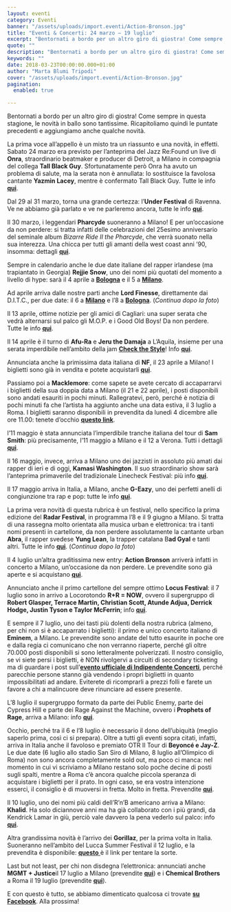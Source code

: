 ```yaml
---
layout: eventi
category: Eventi
banner: "/assets/uploads/import.eventi/Action-Bronson.jpg"
title: "Eventi & Concerti: 24 marzo – 19 luglio"
excerpt: "Bentornati a bordo per un altro giro di giostra! Come sempre in questa stagione, le novità in ballo sono tantissime. Ricapitoliamo quindi le puntate precedenti e aggiungiamo anche qualche novità. La prima voce all’appello è un misto tra un riassunto e una novità, in effetti. Sabato 24 marzo era previsto per l’anteprima del Jazz Re:Found [&hellip"
quote: ""
description: "Bentornati a bordo per un altro giro di giostra! Come sempre in questa stagione, le novità in ballo sono tantissime. Ricapitoliamo quindi le puntate precedenti e aggiungiamo anche qualche novità. La prima voce all’appello è un misto tra un riassunto e una novità, in effetti. Sabato 24 marzo era previsto per l’anteprima del Jazz Re:Found [&hellip"
keywords: ""
date: 2018-03-23T00:00:00.000+01:00
author: "Marta Blumi Tripodi"
cover: "/assets/uploads/import.eventi/Action-Bronson.jpg"
pagination:
  enabled: true

---
```


Bentornati a bordo per un altro giro di giostra! Come sempre in questa stagione, le novità in ballo sono tantissime. Ricapitoliamo quindi le puntate precedenti e aggiungiamo anche qualche novità.

La prima voce all’appello è un misto tra un riassunto e una novità, in effetti. Sabato 24 marzo era previsto per l’anteprima del Jazz Re:Found un live di **Onra**, straordinario beatmaker e producer di Detroit, a Milano in compagnia del collega **Tall Black Guy**. Sfortunatamente però Onra ha avuto un problema di salute, ma la serata non è annullata: lo sostituisce la favolosa cantante **Yazmin Lacey**, mentre è confermato Tall Black Guy. Tutte le info [**qui**](https://www.facebook.com/events/265588293979570/).

Dal 29 al 31 marzo, torna una grande certezza: l’**Under Festival** di Ravenna. Ve ne abbiamo già parlato e ve ne parleremo ancora, tutte le info [**qui**](https://hotmc.com/under-fest-5-a-ravenna-tornano-le-eccellenze-del-rap-italiano/).

Il 30 marzo, i leggendari **Pharcyde** suoneranno a Milano! E per un’occasione da non perdere: si tratta infatti delle celebrazioni del 25esimo anniversario del seminale album _Bizarre Ride II the Pharcyde_, che verrà suonato nella sua interezza. Una chicca per tutti gli amanti della west coast anni ’90, insomma: dettagli [**qui**](https://www.facebook.com/events/527493190963089/).

Sempre in calendario anche le due date italiane del rapper irlandese (ma trapiantato in Georgia) **Rejjie Snow**, uno dei nomi più quotati del momento a livello di hype: sarà il 4 aprile a [**Bologna**](https://www.facebook.com/events/214686652400139/) e il 5 a [**Milano**](https://www.facebook.com/events/1483825198332546/?acontext=%7B%22source%22%3A5%2C%22page%5Fid%5Fsource%22%3A43041623120%2C%22action%5Fhistory%22%3A[%7B%22surface%22%3A%22page%22%2C%22mechanism%22%3A%22main%5Flist%22%2C%22extra%5Fdata%22%3A%22%7B%5C%22page%5Fid%5C%22%3A43041623120%2C%5C%22tour%5Fid%5C%22%3Anull%7D%22%7D]%2C%22has%5Fsource%22%3Atrue%7D).

Ad aprile arriva dalle nostre parti anche **Lord Finesse**, direttamente dai D.I.T.C., per due date: il 6 a [**Milano**](https://www.facebook.com/events/1013309992151399/) e l’8 a [**Bologna**](https://www.facebook.com/events/149708308985085/). (_Continua dopo la foto_)

Il 13 aprile, ottime notizie per gli amici di Cagliari: una super serata che vedrà alternarsi sul palco gli M.O.P. e i Good Old Boys! Da non perdere. Tutte le info [**qui**](https://www.facebook.com/events/1952081838376449/).

Il 14 aprile è il turno di **Afu-Ra** e **Jeru the Damaja** a L’Aquila, insieme per una serata imperdibile nell’ambito della jam [**Check the Style**](https://hotmc.com/check-the-style-ad-aprile-laquila-diventa-il-riferimento-di-rapper-e-bboy/)! Info [**qui**](https://www.facebook.com/events/136649066983772/).

Annunciata anche la primissima data italiana di **NF**, il 23 aprile a Milano! I biglietti sono già in vendita e potete acquistarli [**qui**](https://www.livenation.it/show/1070761/nf-perception-world-tour/milano/2018-04-23/it).

Passiamo poi a **Macklemore**: come sapete se avete cercato di accaparrarvi i biglietti della sua doppia data a Milano (il 21 e 22 aprile), i posti disponibili sono andati esauriti in pochi minuti. Rallegratevi, però, perché è notizia di pochi minuti fa che l’artista ha aggiunto anche una data estiva, il 3 luglio a Roma. I biglietti saranno disponibili in prevendita da lunedì 4 dicembre alle ore 11.00: tenete d’occhio [**questo link**](http://www.ticketone.it/macklemore-biglietti.html?affiliate=ITT&doc=artistPages/tickets&fun=artist&action=tickets&kuid=481462).

l’11 maggio è stata annunciata l’imperdibile tranche italiana del tour di **Sam Smith**: più precisamente, l’11 maggio a Milano e il 12 a Verona. Tutti i dettagli [**qui**](http://www.vivoconcerti.com/artisti/sam-smith).

Il 16 maggio, invece, arriva a Milano uno dei jazzisti in assoluto più amati dai rapper di ieri e di oggi, **Kamasi Washington**. Il suo straordinario show sarà l’anteprima primaverile del tradizionale Linecheck Festival: più info [**qui**](https://www.facebook.com/events/1987950528160061/).

Il 17 maggio arriva in Italia, a Milano, anche **G-Eazy**, uno dei perfetti anelli di congiunzione tra rap e pop: tutte le info [**qui**](https://www.livenation.it/artist/g-eazy-tickets).

La prima vera novità di questa rubrica è un festival, nello specifico la prima edizione del **Radar Festival**, in programma l’8 e il 9 giugno a Milano. Si tratta di una rassegna molto orientata alla musica urban e elettronica: tra i tanti nomi presenti in cartellone, da non perdere assolutamente la cantante urban **Abra**, il rapper svedese **Yung Lean**, la trapper catalana B**ad Gyal** e tanti altri. Tutte le info [**qui**](https://www.facebook.com/radarfestivalitaly). (_Continua dopo la foto_)

Il 4 luglio un’altra graditissima new entry: **Action Bronson** arriverà infatti in concerto a Milano, un’occasione da non perdere. Le prevendite sono già aperte e si acquistano [**qui**](http://www.ticketone.it/biglietti.html?affiliate=ITT&doc=artistPages%2Ftickets&fun=artist&action=tickets&erid=2148445&includeOnlybookable=false&x10=1&x11=action%20bronson).

Annunciato anche il primo cartellone del sempre ottimo **Locus Festival**: il 7 luglio sono in arrivo a Locorotondo **R+R = NOW**, ovvero il supergruppo di **Robert Glasper, Terrace Martin, Christian Scott, Atunde Adjua, Derrick Hodge, Justin Tyson e Taylor McFerrin**; info [**qui**](https://www.locusfestival.it/site/?p=3082).

E sempre il 7 luglio, uno dei tasti più dolenti della nostra rubrica (almeno, per chi non si è accaparrato i biglietti): il primo e unico concerto italiano di **Eminem**, a Milano. Le prevendite sono andate del tutto esaurite in poche ore e dalla regia ci comunicano che non verranno riaperte, perché gli oltre 70.000 posti disponibili si sono letteralmente polverizzati. Il nostro consiglio, se vi siete persi i biglietti, è NON rivolgervi a circuiti di secondary ticketing ma di guardare i post sull’[**evento ufficiale di Indipendente Concerti**](https://www.facebook.com/events/1582246268549307/), perché parecchie persone stanno già vendendo i propri biglietti in quanto impossibilitati ad andare. Eviterete di ricomprarli a prezzi folli e farete un favore a chi a malincuore deve rinunciare ad essere presente.

L’8 luglio il supergruppo formato da parte dei Public Enemy, parte dei Cypress Hill e parte dei Rage Against the Machine, ovvero i **Prophets of Rage**, arriva a Milano: info [**qui**](http://milanosummerfestival.it/portfolio/prophets-of-rage/).

Occhio, perché tra il 6 e l’8 luglio è necessario il dono dell’ubiquità (meglio saperlo prima, così ci si prepara). Oltre a tutti gli eventi sopra citati, infatti, arriva in Italia anche il favoloso e premiato OTR II Tour di **Beyoncé e Jay-Z**. Le due date (6 luglio allo stadio San Siro di Milano, 8 luglio all’Olimpico di Roma) non sono ancora completamente sold out, ma poco ci manca: nel momento in cui vi scriviamo a Milano restano solo poche decine di posti sugli spalti, mentre a Roma c’è ancora qualche piccola speranza di acquistare i biglietti per il prato. In ogni caso, se era vostra intenzione esserci, il consiglio è di muoversi in fretta. Molto in fretta. Prevendite [**qui**](http://www.ticketone.it/jay-z-and-beyonce.html?affiliate=ITT&doc=artistPages/overview&fun=artist&action=overview&kuid=458232).

Il 10 luglio, uno dei nomi più caldi dell’R’n’B americano arriva a Milano: **Khalid**. Ha solo diciannove anni ma ha già collaborato con i più grandi, da Kendrick Lamar in giù, perciò vale davvero la pena vederlo sul palco: info [**qui**](http://www.ticketone.it/tickets.html?affiliate=IGA&doc=artistPages/tickets&fun=artist&action=tickets&includeOnlybookable=true&kuid=550158&xtor=SEC-303030332-GOO-[Khalid%5F-%5FSOLO]-[251809274862]-S-[%2Bkhalid]&gclid=Cj0KCQiAieTUBRCaARIsAHeLDCSa8VZ96Uge3O4V3YCl9jcKl1kdfYnAZ63V8BrHbDfuvrPNetbzwwYaAvBHEALw%5FwcB).

Altra grandissima novità è l’arrivo dei **Gorillaz**, per la prima volta in Italia. Suoneranno nell’ambito del Lucca Summer Festival il 12 luglio, e la prevendita è disponibile: [**questo** ](http://www.ticketone.it/biglietti.html?affiliate=ITT&doc=artistPages/overview&fun=artist&action=overview&kuid=460208&x10=1&x11=gorillaz)è il link per tentare la sorte.

Last but not least, per chi non disdegna l’elettronica: annunciati anche **MGMT + Justice**il 17 luglio a Milano (prevendite [**qui**](http://www.ticketone.it/justice-mgmt-biglietti-milano.html?affiliate=ITT&doc=artistPages/tickets&fun=artist&action=tickets&key=2093816$10401512)) e i **Chemical Brothers** a Roma il 19 luglio (prevendite [**qui**](http://www.ticketone.it/the-chemical-brothers-biglietti.html?affiliate=IGA&doc=artistPages%2Ftickets&fun=artist&action=tickets&erid=2088585&kuid=487675)).

E con questo è tutto, se abbiamo dimenticato qualcosa ci trovate [**su Facebook**](https://www.facebook.com/hotmcmag). Alla prossima!